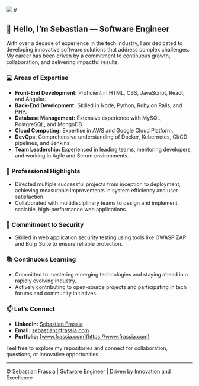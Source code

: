 #
<img src="https://media.licdn.com/dms/image/v2/C4E16AQGg8ewNhxm7yQ/profile-displaybackgroundimage-shrink_350_1400/profile-displaybackgroundimage-shrink_350_1400/0/1599749527214?e=1741824000&v=beta&t=a_FjgthtEM6dODY2hFNu5onjKJ8HrKk3Q5OAk3a-5q8" />
#

## 👋 Hello, I’m Sebastian — Software Engineer

With over a decade of experience in the tech industry, I am dedicated to developing innovative software solutions that address complex challenges. My career has been driven by a commitment to continuous growth, collaboration, and delivering impactful results.

### 💻 Areas of Expertise

- **Front-End Development:** Proficient in HTML, CSS, JavaScript, React, and Angular.
- **Back-End Development:** Skilled in Node, Python, Ruby on Rails, and PHP.
- **Database Management:** Extensive experience with MySQL, PostgreSQL, and MongoDB.
- **Cloud Computing:** Expertise in AWS and Google Cloud Platform.
- **DevOps:** Comprehensive understanding of Docker, Kubernetes, CI/CD pipelines, and Jenkins.
- **Team Leadership:** Experienced in leading teams, mentoring developers, and working in Agile and Scrum environments.

### 🌟 Professional Highlights

- Directed multiple successful projects from inception to deployment, achieving measurable improvements in system efficiency and user satisfaction.
- Collaborated with multidisciplinary teams to design and implement scalable, high-performance web applications.

### 🔐 Commitment to Security

- Skilled in web application security testing using tools like OWASP ZAP and Burp Suite to ensure reliable protection.

### 📚 Continuous Learning

- Committed to mastering emerging technologies and staying ahead in a rapidly evolving industry.
- Actively contributing to open-source projects and participating in tech forums and community initiatives.

### 📫 Let’s Connect

- **LinkedIn:** [Sebastian Frassia](www.linkedin.com/in/sebastian-frassia-software-engineer)
- **Email:** [sebastian@frassia.com](mailto:sebastian@frassia.com)
- **Portfolio:** [www.frassia.com](https://www.frassia.com)

Feel free to explore my repositories and connect for collaboration, questions, or innovative opportunities.

---

© Sebastian Frassia | Software Engineer | Driven by Innovation and Excellence

